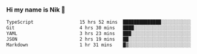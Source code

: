 ### Hi my name is Nik 👋

<!--
**NikDoe/NikDoe** is a ✨ _special_ ✨ repository because its `README.md` (this file) appears on your GitHub profile.

Here are some ideas to get you started:

- 🔭 I’m currently working on ...
- 🌱 I’m currently learning ...
- 👯 I’m looking to collaborate on ...
- 🤔 I’m looking for help with ...
- 💬 Ask me about ...
- 📫 How to reach me: ...
- 😄 Pronouns: ...
- ⚡ Fun fact: ...
-->

<!--START_SECTION:waka-->

```txt
TypeScript                 15 hrs 52 mins  ██████████████░░░░░░░░░░░   56.55 %
Git                        4 hrs 30 mins   ████░░░░░░░░░░░░░░░░░░░░░   16.03 %
YAML                       3 hrs 23 mins   ███░░░░░░░░░░░░░░░░░░░░░░   12.09 %
JSON                       2 hrs 19 mins   ██░░░░░░░░░░░░░░░░░░░░░░░   08.31 %
Markdown                   1 hr 31 mins    █▒░░░░░░░░░░░░░░░░░░░░░░░   05.44 %
```

<!--END_SECTION:waka-->

